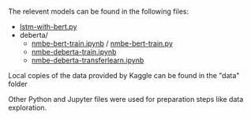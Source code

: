 The relevent models can be found in the following files:
- [lstm-with-bert.py](lstm-with-bert.py)
- deberta/
    - [nmbe-bert-train.ipynb](deberta/nmbe-bert-train.ipynb) / [nmbe-bert-train.py](deberta/nmbe-bert-train.py)
    - [nmbe-deberta-train.ipynb](deberta/nmbe-deberta-train.ipynb)
    - [nmbe-deberta-transferlearn.ipynb](deberta/nmbe-deberta-transferlearn.ipynb)

Local copies of the data provided by Kaggle can be found in the "data" folder

Other Python and Jupyter files were used for preparation steps like data exploration.

